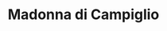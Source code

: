 ---
name: Madonna di Campiglio
title: Madonna di Campiglio
region: Trentino-Alto Adige
country: Italy
group: Madonna di Campiglio-Pinzolo-Val Rendena
---